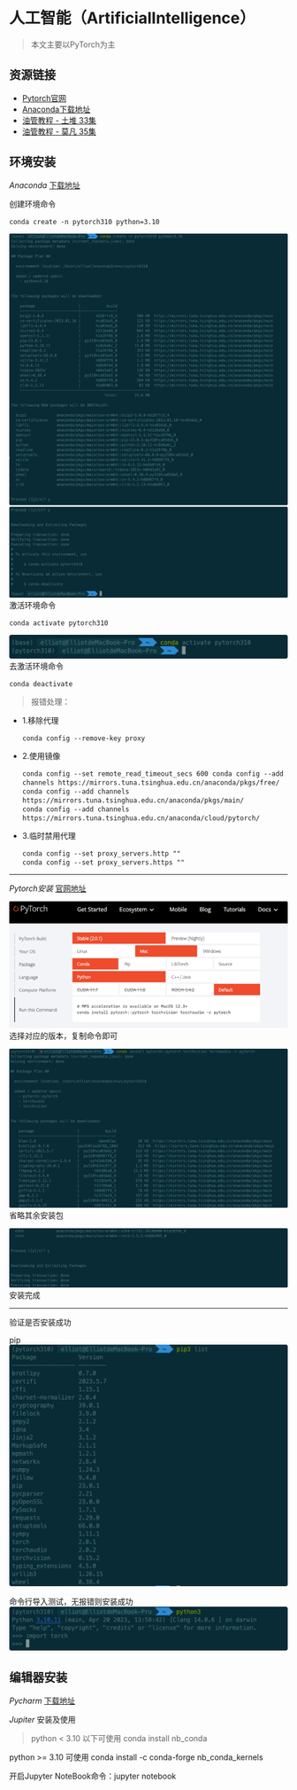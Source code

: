 # 人工智能（ArtificialIntelligence）
> 本文主要以PyTorch为主

## 资源链接
- [Pytorch官网](https://pytorch.org/)
- [Anaconda下载地址](https://www.anaconda.com/)
- [油管教程 - 土堆 33集](https://www.youtube.com/watch?v=QJgjcnuQqNI&list=PLgAyVnrNJ96CqYdjZ8v9YjQvCBcK5PZ-V)
- [油管教程 - 莫凡 35集](https://www.youtube.com/watch?v=lAaCeiqE6CE&list=PLXO45tsB95cJxT0mL0P3-G0rBcLSvVkKH)

## 环境安装
*Anaconda* [下载地址](https://www.anaconda.com/download)

创建环境命令
```
conda create -n pytorch310 python=3.10
```
![初始化界面](./img/AI/AI01.png)
![激活环境命令](./img/AI/AI02.png)
激活环境命令
```
conda activate pytorch310
```
![去激活环境命令](./img/AI/AI03.png)
去激活环境命令
```
conda deactivate
```

> 报错处理：
  - 1.移除代理 
    ```
    conda config --remove-key proxy
    ```

  - 2.使用镜像 
    ```
    conda config --set remote_read_timeout_secs 600 conda config --add channels https://mirrors.tuna.tsinghua.edu.cn/anaconda/pkgs/free/
    conda config --add channels https://mirrors.tuna.tsinghua.edu.cn/anaconda/pkgs/main/
    conda config --add channels https://mirrors.tuna.tsinghua.edu.cn/anaconda/cloud/pytorch/
    ```
  
  - 3.临时禁用代理 
    ```
    conda config --set proxy_servers.http ""
    conda config --set proxy_servers.https ""
    ```
---
*Pytorch安装* [官网地址](https://pytorch.org/)

![选择对应的版本，复制命令即可](./img/AI/AI04.png)
选择对应的版本，复制命令即可

![省略其余安装包](./img/AI/AI05.png)
省略其余安装包

![安装完成](./img/AI/AI06.png)
安装完成

---
验证是否安装成功 

pip
![验证是否安装成功](./img/AI/AI07.png)

命令行导入测试，无报错则安装成功
![命令行导入测试，无报错则安装成功](./img/AI/AI08.png)

## 编辑器安装
*Pycharm* [下载地址](https://www.jetbrains.com/pycharm/download/#section=windows)

*Jupiter* 安装及使用

> python < 3.10 以下可使用 conda install nb_conda

python >= 3.10 可使用 conda install -c conda-forge nb_conda_kernels

开启Jupyter NoteBook命令：jupyter notebook



